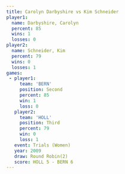 ```yaml
---
title: Carolyn Darbyshire vs Kim Schneider
player1:                   
  name: Darbyshire, Carolyn
  percent: 85              
  wins: 1                  
  losses: 0                
player2:                   
  name: Schneider, Kim     
  percent: 79              
  wins: 0                  
  losses: 1                
games:
 - player1:          
     team: 'BERN'    
     position: Second
     percent: 85     
     win: 1          
     loss: 0         
   player2:         
     team: 'HOLL'   
     position: Third
     percent: 79    
     win: 0         
     loss: 1        
   event: Trials (Women) 
   year: 2009            
   draw: Round Robin(2)  
   score: HOLL 5 - BERN 6
---
```

